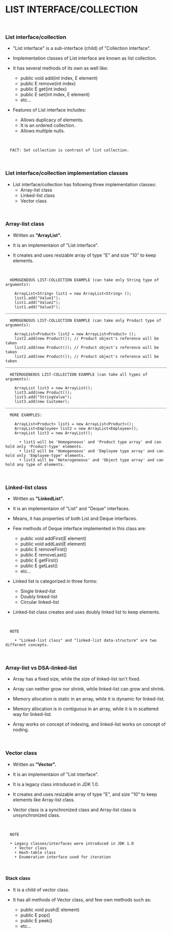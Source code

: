 # **LIST INTERFACE/COLLECTION**

<br>

### **List interface/collection**

+ "List interface" is a sub-interface (child) of "Collection interface".

+ Implementation classes of List interface are known as list collection.

+ It has several methods of its own as well like:
  + public void add(int index, E element)
  + public E remove(int index)
  + public E get(int index)
  + public E set(int index, E element)
  + etc...

+ Features of List interface includes:
  + Allows duplicacy of elements.
  + It is an ordered collection.
  + Allows multiple nulls.

<br>

```
  FACT: Set collection is contrast of list collection.
```

<br>

### **List interface/collection implementation classes**

+ List interface/collection has following three implementation classes:
  + Array-list class
  + Linked-list class
  + Vector class

<br>

### **Array-list class**

+ Written as **"ArrayList".**

+ It is an implementaion of "List interface".

+ It creates and uses resizable array of type "E" and size "10" to keep elements.

<br>

```
  HOMOGENEOUS LIST-COLLECTION EXAMPLE (can take only String type of arguments):

    ArrayList<String> list1 = new ArrayList<String> ();
    list1.add("Value1");
    list1.add("Value2");
    list1.add("Value3");
_______________________________________________________________________________________

  HOMOGENEOUS LIST-COLLECTION EXAMPLE (can take only Product type of arguments):

    ArrayList<Product> list2 = new ArrayList<Product> ();
    list2.add(new Product()); // Product object's reference will be taken
    list2.add(new Product()); // Product object's reference will be taken
    list2.add(new Product()); // Product object's reference will be taken
_______________________________________________________________________________________

  HETEROGENEOUS LIST-COLLECTION EXAMPLE (can take all types of arguments):

    ArrayList list3 = new ArrayList();
    list3.add(new Product());
    list3.add("StringValue");
    list3.add(new Customer);
_______________________________________________________________________________________
  
  MORE EXAMPLES:

    ArrayList<Product> list1 = new ArrayList<Product>();
    ArrayList<Employee> list2 = new ArrayList<Employee>();
    ArrayList list3 = new ArrayList();

      • list1 will be 'Homogeneous' and 'Product type array' and can hold only 'Product-type' elements.
      • list2 will be 'Homogeneous' and 'Employee type array' and can hold only 'Employee-type' elements.
      • list3 will be 'Heterogeneous' and 'Object type array' and can hold any type of elements.
```

<br>

### **Linked-list class**

+ Written as **"LinkedList".**

+ It is an implementaion of "List" and "Deque" interfaces.

+ Means, it has properties of both List and Deque interfaces.

+ Few methods of Deque interface implemented in this class are:
  + public void addFirst(E element)
  + public void addLast(E element)
  + public E removeFirst()
  + public E removeLast()
  + public E getFirst()
  + public E getLast()
  + etc...

+ Linked list is categorized in three forms:
  + Single linked-list
  + Doubly linked-list
  + Circular linked-list

+ Linked-list class creates and uses doubly linked list to keep elements.

<br>

```
  NOTE

    • "Linked-list class" and "linked-list data-structure" are two different concepts.
```

<br>

### **Array-list vs DSA-linked-list**

+ Array has a fixed size, while the size of linked-list isn't fixed.

+ Array can neither grow nor shrink, while linked-list can grow and shrink.

+ Memory allocation is static in an array, while it is dynamic for linked-list.

+ Memory allocation is in contiguous in an array, while it is in scattered way for linked-list.

+ Array works on concept of indexing, and linked-list works on concept of noding.

<br>

### **Vector class**

+ Written as **"Vector".**

+ It is an implementaion of "List interface".

+ It is a legacy class introduced in JDK 1.0.

+ It creates and uses resizable array of type "E", and size "10" to keep elements like Array-list class.

+ Vector class is a synchronized class and Array-list class is unsynchronized class.

<br>

```
  NOTE

  • Legacy classes/interfaces were introduced in JDK 1.0
    ‣ Vector class
    ‣ Hash-table class
    ‣ Enumeration interface used for iteration
```

<br>

  #### **Stack class**

  + It is a child of vector class.

  + It has all methods of Vector class, and few own methods such as:
    + public void push(E element)
    + public E pop()
    + public E peek()
    + etc...
